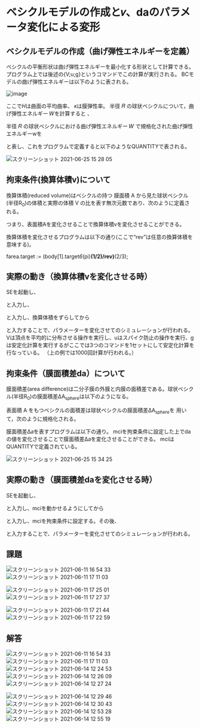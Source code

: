 # ベシクルモデルの作成と𝑣、daのパラメータ変化による変形
## ベシクルモデルの作成（曲げ弾性エネルギーを定義）
ベシクルの平衡形状は曲げ弾性エネルギーを最小化する形状として計算できる。
プログラム上では後述の{V;u;g}というコマンドでこの計算が実行される。
BCモデルの曲げ弾性エネルギーは以下のように表される。

![image](https://user-images.githubusercontent.com/85602161/122736919-7a72e700-d2bb-11eb-9b42-de3d88f89644.png)


ここで𝐻は曲面の平均曲率、 𝜅は膜弾性率。
半径 𝑅 の球状ベシクルについて，曲げ弾性エネルギー 𝑊を計算すると 、

半径 𝑅 の球状ベシクルにおける曲げ弾性エネルギー 𝑊 で規格化された曲げ弾性エネルギーwを

と表し、これをプログラムで定義すると以下のようなQUANTITYで表される。


![スクリーンショット 2021-06-25 15 28 05](https://user-images.githubusercontent.com/85602161/123380089-fa55c580-d5c9-11eb-8eaf-ada96654696e.png)




## 拘束条件(換算体積v)について
換算体積(reduced volume)はベシクルの持つ 膜面積 A から見た球状ベシクル(半径R<sub>0</sub>)の体積と実際の体積 V の比を表す無次元数であり、次のように定義される。


つまり、表面積Aを変化させることで換算体積vを変化させることができる。

換算体積を変化させるプログラムは以下の通り(ここで“rev”は任意の換算体積を意味する)。

farea.target := (body[1].target*6*(pi)**(1/2)/rev)**(2/3);

## 実際の動き（換算体積vを変化させる時）
SEを起動し、

と入力し、

と入力し、換算体積をずらしてから

と入力することで、パラメーターを変化させてのシミュレーションが行われる。Vは頂点を平均的に分布させる操作を実行し、uはスパイク防止の操作を実行、gは安定化計算を実行するがここでは3つのコマンドを1セットにして安定化計算を行なっている。
（上の例では1000回計算が行われる。）

## 拘束条件（膜面積差da）について
膜面積差(area difference)は二分子膜の外膜と内膜の面積差である。球状ベシクル(半径R<sub>0</sub>)の膜面積差ΔA<sub>sphere</sub>は以下のようになる。


表面積 A をもつベシクルの面積差は球状ベシクルの膜面積差ΔA<sub>sphere</sub>を
用いて，次のように規格化される。


膜面積差∆𝑎を表すプログラムは以下の通り。
mciを拘束条件に設定した上でdaの値を変化させることで膜面積差∆𝑎を変化させることができる。
mciはQUANTITYで定義されている。

![スクリーンショット 2021-06-25 15 34 25](https://user-images.githubusercontent.com/85602161/123380807-de065880-d5ca-11eb-8611-438ceaec8042.png)



## 実際の動き（膜面積差daを変化させる時）
SEを起動し、

と入力し、mciを動かせるようにしてから

と入力し、mciを拘束条件に設定する。その後、

と入力することで、パラメーターを変化させてのシミュレーションが行われる。

## 課題
![スクリーンショット 2021-06-11 16 54 33](https://user-images.githubusercontent.com/85602161/121651639-ccef1f00-cad5-11eb-8aaa-6220d6b07d3a.png)
![スクリーンショット 2021-06-11 17 11 03](https://user-images.githubusercontent.com/85602161/121653817-0d4f9c80-cad8-11eb-8d27-6ef1c0c5b184.png)

![スクリーンショット 2021-06-11 17 25 01](https://user-images.githubusercontent.com/85602161/121655979-fca02600-cad9-11eb-978c-9a5534048d35.png)
![スクリーンショット 2021-06-11 17 27 37](https://user-images.githubusercontent.com/85602161/121656376-60c2ea00-cada-11eb-9890-dcc8e639f1e3.png)


![スクリーンショット 2021-06-11 17 21 44](https://user-images.githubusercontent.com/85602161/121655371-856a9200-cad9-11eb-8cc8-c9741dd0c141.png)
![スクリーンショット 2021-06-11 17 22 59](https://user-images.githubusercontent.com/85602161/121655610-b3e86d00-cad9-11eb-9696-855e5230bd49.png)

## 解答
![スクリーンショット 2021-06-11 16 54 33](https://user-images.githubusercontent.com/85602161/121651639-ccef1f00-cad5-11eb-8aaa-6220d6b07d3a.png)
![スクリーンショット 2021-06-11 17 11 03](https://user-images.githubusercontent.com/85602161/121653817-0d4f9c80-cad8-11eb-8d27-6ef1c0c5b184.png)
![スクリーンショット 2021-06-14 12 24 53](https://user-images.githubusercontent.com/85602161/121835179-8f73d700-cd0b-11eb-908a-05eb8b614169.png)
![スクリーンショット 2021-06-14 12 26 09](https://user-images.githubusercontent.com/85602161/121835260-bf22df00-cd0b-11eb-930c-76ffc87e076d.png)
![スクリーンショット 2021-06-14 12 27 24](https://user-images.githubusercontent.com/85602161/121835316-eaa5c980-cd0b-11eb-9722-8ae209cb48b4.png)

![スクリーンショット 2021-06-14 12 29 46](https://user-images.githubusercontent.com/85602161/121835427-3e181780-cd0c-11eb-9cf6-f50f9643f47b.png)
![スクリーンショット 2021-06-14 12 30 43](https://user-images.githubusercontent.com/85602161/121835486-61db5d80-cd0c-11eb-95fa-a1b992a65262.png)
![スクリーンショット 2021-06-14 12 53 28](https://user-images.githubusercontent.com/85602161/121836982-8b49b880-cd0f-11eb-99df-5963bf368312.png)
![スクリーンショット 2021-06-14 12 55 19](https://user-images.githubusercontent.com/85602161/121837107-cea42700-cd0f-11eb-87bf-b4f734577170.png)
